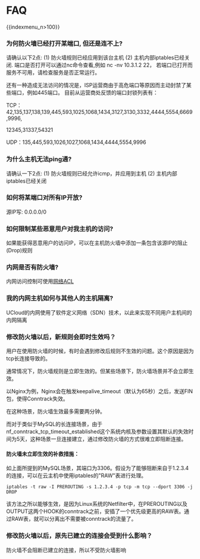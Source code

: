 # FAQ

{{indexmenu_n>100}}

### 为何防火墙已经打开某端口, 但还是连不上?

请确认以下2点: (1) 防火墙规则已经应用到该台主机 (2) 主机内部iptables已经关闭. 端口是否打开可以通过nc命令查看,例如 nc
-nv 10.3.1.2 22， 若端口已打开而服务不可用，请检查服务是否正常运行。

还有一种造成无法访问的情况是，ISP运营商由于高危端口等原因而主动封禁了某些端口，例如445端口。 目前从运营商处反馈的端口封锁列表有：

TCP：42,135,137,138,139,445,593,1025,1068,1434,3127,3130,3332,4444,5554,6669,9996,

12345,31337,54321

UDP：135,445,593,1026,1027,1068,1434,4444,5554,9996

### 为什么主机无法ping通?

请确认一下2点: (1) 防火墙规则已经允许icmp，并应用到主机 (2) 主机内部iptables已经关闭

### 如何将某端口对所有IP开放?

源IP写: 0.0.0.0/0

### 如何限制某些恶意用户对我主机的访问?

如果能获得恶意用户的访问IP，可以在主机防火墙中添加一条包含该源IP的阻止(Drop)规则

### 内网是否有防火墙?

内网访问控制可使用[网络ACL](/network/vpc/introduction/acl)

### 我的内网主机如何与其他人的主机隔离?

UCloud的内网使用了软件定义网络（SDN）技术，以此来实现不同用户主机间的内网隔离

### 修改防火墙以后，新规则会即时生效吗？

用户在使用防火墙的时候，有时会遇到修改后规则不生效的问题。这个原因是因为tcp长连接导致的。

通常情况下，防火墙规则是立即生效的。但某些场景下，防火墙场景并不会立即生效。

以Nginx为例，Nginx会在触发keepalive_timeout（默认为65秒）之后，发送FIN包，使得Conntrack失效。

在这种场景，防火墙生效最多需要两分钟。

而对于类似于MySQL的长连接场景，由于nf_conntrack_tcp_timeout_established这个系统内核及参数设置其默认的失效时间为5天，这种场景一旦连接建立，通过修改防火墙的方式很难立即阻断连接。

#### 防火墙未立即生效的补救措施：

如上面所提到的MySQL场景，其端口为3306。假设为了能够阻断来自于1.2.3.4的连接，可以在云主机中使用iptables的"RAW"表进行处理。

```
iptables -t raw -I PREROUTING -s 1.2.3.4 -p tcp -m tcp --dport 3306 -j DROP
```

该方法之所以能够生效，是因为Linux系统的Netfilter中，在PREROUTING以及OUTPUT这两个HOOK的conntrack之前，安插了一个优先级更高的RAW表。通过RAW表，就可以分离出不需要被conntrack的流量了。

### 修改防火墙以后，原先已建立的连接会受到什么影响？

防火墙不会阻断已建立的连接，所以不受防火墙影响
